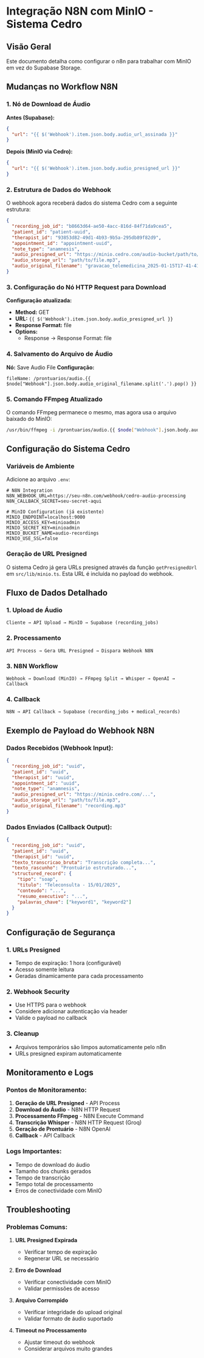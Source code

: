 # Integração N8N com MinIO - Sistema Cedro

## Visão Geral
Este documento detalha como configurar o n8n para trabalhar com MinIO em vez do Supabase Storage.

## Mudanças no Workflow N8N

### 1. Nó de Download de Áudio

**Antes (Supabase):**
```json
{
  "url": "{{ $('Webhook').item.json.body.audio_url_assinada }}"
}
```

**Depois (MinIO via Cedro):**
```json
{
  "url": "{{ $('Webhook').item.json.body.audio_presigned_url }}"
}
```

### 2. Estrutura de Dados do Webhook

O webhook agora receberá dados do sistema Cedro com a seguinte estrutura:

```json
{
  "recording_job_id": "b8663d64-ae50-4acc-816d-84f71da9cea5",
  "patient_id": "patient-uuid",
  "therapist_id": "93853d82-49d1-4b93-9b5a-295db89f82d9",
  "appointment_id": "appointment-uuid",
  "note_type": "anamnesis",
  "audio_presigned_url": "https://minio.cedro.com/audio-bucket/path/to/file.mp3?X-Amz-Algorithm=...",
  "audio_storage_url": "path/to/file.mp3",
  "audio_original_filename": "gravacao_telemedicina_2025-01-15T17-41-41-733Z.mp3"
}
```

### 3. Configuração do Nó HTTP Request para Download

**Configuração atualizada:**
- **Method:** GET
- **URL:** `{{ $('Webhook').item.json.body.audio_presigned_url }}`
- **Response Format:** file
- **Options:** 
  - Response → Response Format: file

### 4. Salvamento do Arquivo de Áudio

**Nó:** Save Audio File
**Configuração:**
```
fileName: /prontuarios/audio.{{ $node["Webhook"].json.body.audio_original_filename.split('.').pop() }}
```

### 5. Comando FFmpeg Atualizado

O comando FFmpeg permanece o mesmo, mas agora usa o arquivo baixado do MinIO:

```bash
/usr/bin/ffmpeg -i /prontuarios/audio.{{ $node["Webhook"].json.body.audio_original_filename.split('.').pop() }} -f segment -segment_time 600 -vn -ar 16000 -ac 1 -b:a 64k /prontuarios/chunk_%03d.mp3
```

## Configuração do Sistema Cedro

### Variáveis de Ambiente

Adicione ao arquivo `.env`:

```env
# N8N Integration
N8N_WEBHOOK_URL=https://seu-n8n.com/webhook/cedro-audio-processing
N8N_CALLBACK_SECRET=seu-secret-aqui

# MinIO Configuration (já existente)
MINIO_ENDPOINT=localhost:9000
MINIO_ACCESS_KEY=minioadmin
MINIO_SECRET_KEY=minioadmin
MINIO_BUCKET_NAME=audio-recordings
MINIO_USE_SSL=false
```

### Geração de URL Presigned

O sistema Cedro já gera URLs presigned através da função `getPresignedUrl` em `src/lib/minio.ts`. Esta URL é incluída no payload do webhook.

## Fluxo de Dados Detalhado

### 1. Upload de Áudio
```
Cliente → API Upload → MinIO → Supabase (recording_jobs)
```

### 2. Processamento
```
API Process → Gera URL Presigned → Dispara Webhook N8N
```

### 3. N8N Workflow
```
Webhook → Download (MinIO) → FFmpeg Split → Whisper → OpenAI → Callback
```

### 4. Callback
```
N8N → API Callback → Supabase (recording_jobs + medical_records)
```

## Exemplo de Payload do Webhook N8N

### Dados Recebidos (Webhook Input):
```json
{
  "recording_job_id": "uuid",
  "patient_id": "uuid",
  "therapist_id": "uuid", 
  "appointment_id": "uuid",
  "note_type": "anamnesis",
  "audio_presigned_url": "https://minio.cedro.com/...",
  "audio_storage_url": "path/to/file.mp3",
  "audio_original_filename": "recording.mp3"
}
```

### Dados Enviados (Callback Output):
```json
{
  "recording_job_id": "uuid",
  "patient_id": "uuid",
  "therapist_id": "uuid",
  "texto_transcricao_bruta": "Transcrição completa...",
  "texto_rascunho": "Prontuário estruturado...",
  "structured_record": {
    "tipo": "soap",
    "titulo": "Teleconsulta - 15/01/2025",
    "conteudo": "...",
    "resumo_executivo": "...",
    "palavras_chave": ["keyword1", "keyword2"]
  }
}
```

## Configuração de Segurança

### 1. URLs Presigned
- Tempo de expiração: 1 hora (configurável)
- Acesso somente leitura
- Geradas dinamicamente para cada processamento

### 2. Webhook Security
- Use HTTPS para o webhook
- Considere adicionar autenticação via header
- Valide o payload no callback

### 3. Cleanup
- Arquivos temporários são limpos automaticamente pelo n8n
- URLs presigned expiram automaticamente

## Monitoramento e Logs

### Pontos de Monitoramento:
1. **Geração de URL Presigned** - API Process
2. **Download do Áudio** - N8N HTTP Request
3. **Processamento FFmpeg** - N8N Execute Command
4. **Transcrição Whisper** - N8N HTTP Request (Groq)
5. **Geração de Prontuário** - N8N OpenAI
6. **Callback** - API Callback

### Logs Importantes:
- Tempo de download do áudio
- Tamanho dos chunks gerados
- Tempo de transcrição
- Tempo total de processamento
- Erros de conectividade com MinIO

## Troubleshooting

### Problemas Comuns:

1. **URL Presigned Expirada**
   - Verificar tempo de expiração
   - Regenerar URL se necessário

2. **Erro de Download**
   - Verificar conectividade com MinIO
   - Validar permissões de acesso

3. **Arquivo Corrompido**
   - Verificar integridade do upload original
   - Validar formato de áudio suportado

4. **Timeout no Processamento**
   - Ajustar timeout do webhook
   - Considerar arquivos muito grandes